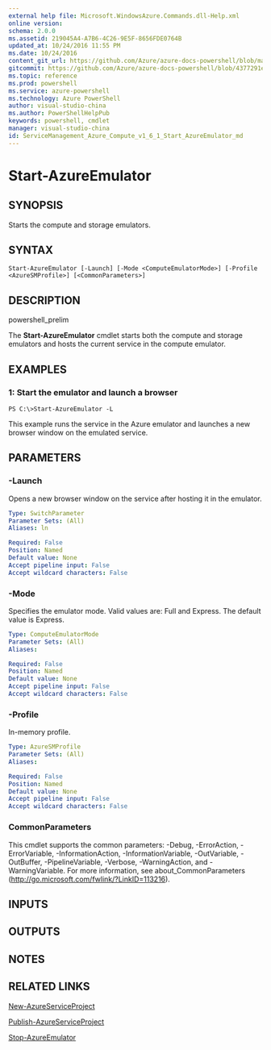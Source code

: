 ```yaml
---
external help file: Microsoft.WindowsAzure.Commands.dll-Help.xml
online version: 
schema: 2.0.0
ms.assetid: 219045A4-A7B6-4C26-9E5F-8656FDE0764B
updated_at: 10/24/2016 11:55 PM
ms.date: 10/24/2016
content_git_url: https://github.com/Azure/azure-docs-powershell/blob/master/azureps-cmdlets-docs/ServiceManagement/Azure.Compute/v1.6.1/Start-AzureEmulator.md
gitcommit: https://github.com/Azure/azure-docs-powershell/blob/4377291ee360e58e2c1c5d644155daf6a0279055/azureps-cmdlets-docs/ServiceManagement/Azure.Compute/v1.6.1/Start-AzureEmulator.md
ms.topic: reference
ms.prod: powershell
ms.service: azure-powershell
ms.technology: Azure PowerShell
author: visual-studio-china
ms.author: PowerShellHelpPub
keywords: powershell, cmdlet
manager: visual-studio-china
id: ServiceManagement_Azure_Compute_v1_6_1_Start_AzureEmulator_md
---
```


# Start-AzureEmulator

## SYNOPSIS
Starts the compute and storage emulators.

## SYNTAX

```
Start-AzureEmulator [-Launch] [-Mode <ComputeEmulatorMode>] [-Profile <AzureSMProfile>] [<CommonParameters>]
```

## DESCRIPTION
powershell_prelim

The **Start-AzureEmulator** cmdlet starts both the compute and storage emulators and hosts the current service in the compute emulator.

## EXAMPLES

### 1: Start the emulator and launch a browser
```
PS C:\>Start-AzureEmulator -L
```

This example runs the service in the Azure emulator and launches a new browser window on the emulated service.

## PARAMETERS

### -Launch
Opens a new browser window on the service after hosting it in the emulator.

```yaml
Type: SwitchParameter
Parameter Sets: (All)
Aliases: ln

Required: False
Position: Named
Default value: None
Accept pipeline input: False
Accept wildcard characters: False
```

### -Mode
Specifies the emulator mode.
Valid values are: Full and Express.
The default value is Express.

```yaml
Type: ComputeEmulatorMode
Parameter Sets: (All)
Aliases: 

Required: False
Position: Named
Default value: None
Accept pipeline input: False
Accept wildcard characters: False
```

### -Profile
In-memory profile.

```yaml
Type: AzureSMProfile
Parameter Sets: (All)
Aliases: 

Required: False
Position: Named
Default value: None
Accept pipeline input: False
Accept wildcard characters: False
```

### CommonParameters
This cmdlet supports the common parameters: -Debug, -ErrorAction, -ErrorVariable, -InformationAction, -InformationVariable, -OutVariable, -OutBuffer, -PipelineVariable, -Verbose, -WarningAction, and -WarningVariable. For more information, see about_CommonParameters (http://go.microsoft.com/fwlink/?LinkID=113216).

## INPUTS

## OUTPUTS

## NOTES

## RELATED LINKS

[New-AzureServiceProject](xref:ServiceManagement/Azure.Compute/v1.6.1/New-AzureServiceProject.md)

[Publish-AzureServiceProject](xref:ServiceManagement/Azure.Compute/v1.6.1/Publish-AzureServiceProject.md)

[Stop-AzureEmulator](xref:ServiceManagement/Azure.Compute/v1.6.1/Stop-AzureEmulator.md)


